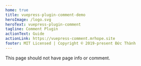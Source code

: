 ```yaml
---
home: true
title: vuepress-plugin-comment-demo
heroImage: /logo.svg
heroText: vuepress-plugin-comment
tagline: Comment Plugin
actionText: Guide
actionLink: https://vuepress-comment.mrhope.site
footer: MIT Licensed | Copyright © 2019-present Đức Thành
---
```


This page should not have page info or comment.
